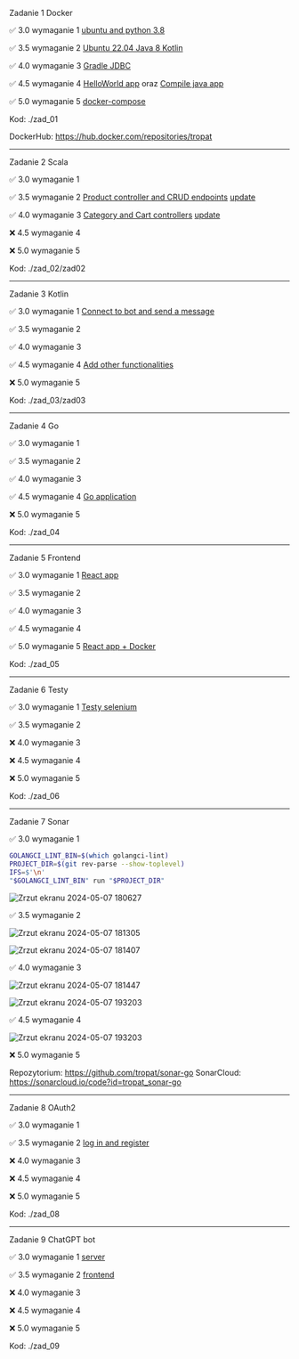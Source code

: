 Zadanie 1 Docker

✅ 3.0 wymaganie 1 [ubuntu and python 3.8](https://github.com/tropat/ebiznes/commit/c0780d384166e84f73d62b70ee323a709a3b125b)

✅ 3.5 wymaganie 2 [Ubuntu 22.04 Java 8 Kotlin](https://github.com/tropat/ebiznes/commit/a04517af70397b2874f142bb2c3e8783269d29bf)

✅ 4.0 wymaganie 3 [Gradle JDBC](https://github.com/tropat/ebiznes/commit/399a70fe45468f0432de620d1ed1f99f9326ee22)

✅ 4.5 wymaganie 4 [HelloWorld app](https://github.com/tropat/ebiznes/commit/25e87ea5ac803cadf2833dfcc36e5ab742d51e29) oraz [Compile java app ](https://github.com/tropat/ebiznes/commit/36159123df4e02c9229aa8ac4d4e9f9be45bea1c)

✅ 5.0 wymaganie 5 [docker-compose](https://github.com/tropat/ebiznes/commit/4c000ee966b450528d6e3b07571b8dde0dd45054)

Kod: ./zad_01

DockerHub: https://hub.docker.com/repositories/tropat

-----------------------------------------------------------------------------------------------------------------------

Zadanie 2 Scala

✅ 3.0 wymaganie 1

✅ 3.5 wymaganie 2 [Product controller and CRUD endpoints](https://github.com/tropat/ebiznes/commit/3378011a6ada33551c158be7648188ddbc1e2cbf) [update](https://github.com/tropat/ebiznes/commit/0106b88a601dc5050ac3601399ed8cf09d6d543d)

✅ 4.0 wymaganie 3 [Category and Cart controllers](https://github.com/tropat/ebiznes/commit/771b225cbc2d3c142f21c60cb9de47826e10dca0) [update](https://github.com/tropat/ebiznes/commit/0106b88a601dc5050ac3601399ed8cf09d6d543d)

❌ 4.5 wymaganie 4

❌ 5.0 wymaganie 5

Kod: ./zad_02/zad02

-------------------------------

Zadanie 3 Kotlin

✅ 3.0 wymaganie 1 [Connect to bot and send a message](https://github.com/tropat/ebiznes/commit/7acc93ab02d03de18ea3de6d66dd638ed81f0c88#diff-5c78a5687d547d9913a4b8c75a0ca2672caad629532e38c1f47decde9ee3fb19R1)

✅ 3.5 wymaganie 2

✅ 4.0 wymaganie 3

✅ 4.5 wymaganie 4 [Add other functionalities](https://github.com/tropat/ebiznes/commit/b9c0a5f3f0be1358d62fce140a104fd77df1b83b)

❌ 5.0 wymaganie 5

Kod: ./zad_03/zad03

-------------------------------

Zadanie 4 Go

✅ 3.0 wymaganie 1 

✅ 3.5 wymaganie 2

✅ 4.0 wymaganie 3

✅ 4.5 wymaganie 4 [Go application](https://github.com/tropat/ebiznes/commit/e0e93511fe09353b8c9cb398acbddb0a7c61d90a)

❌ 5.0 wymaganie 5

Kod: ./zad_04

-------------------------------

Zadanie 5 Frontend

✅ 3.0 wymaganie 1 [React app](https://github.com/tropat/ebiznes/commit/51125100b57a41e7dd0321650889024c65f91cbd#diff-687bf35b0efb53f64cfa4b2061ff49b1c2a79d1b43036d918f46027a42ca3276R1)

✅ 3.5 wymaganie 2

✅ 4.0 wymaganie 3

✅ 4.5 wymaganie 4 

✅ 5.0 wymaganie 5 [React app + Docker](https://github.com/tropat/ebiznes/commit/7934a53bcdeb595be3ef11ed0debbcd1651485f8)

Kod: ./zad_05

-------------------------------

Zadanie 6 Testy

✅ 3.0 wymaganie 1 [Testy selenium](https://github.com/tropat/ebiznes/commit/46a1d9840f6fe69507158dce18e1604ec65ef282)

✅ 3.5 wymaganie 2

❌ 4.0 wymaganie 3

❌ 4.5 wymaganie 4 

❌ 5.0 wymaganie 5 

Kod: ./zad_06

-------------------------------

Zadanie 7 Sonar

✅ 3.0 wymaganie 1

```sh
GOLANGCI_LINT_BIN=$(which golangci-lint)
PROJECT_DIR=$(git rev-parse --show-toplevel)
IFS=$'\n'
"$GOLANGCI_LINT_BIN" run "$PROJECT_DIR"
```

![Zrzut ekranu 2024-05-07 180627](https://github.com/tropat/ebiznes/assets/79634369/9d48fa0d-9329-4f5a-a15f-530731851d64)


✅ 3.5 wymaganie 2

![Zrzut ekranu 2024-05-07 181305](https://github.com/tropat/ebiznes/assets/79634369/00055825-1f2c-49bd-a9ad-87b25431f108)

![Zrzut ekranu 2024-05-07 181407](https://github.com/tropat/ebiznes/assets/79634369/3c041c56-c791-4c8c-8997-d44a8be41300)


✅ 4.0 wymaganie 3

![Zrzut ekranu 2024-05-07 181447](https://github.com/tropat/ebiznes/assets/79634369/3e56f9ad-09ae-416a-9829-7ae612f21e0c)

![Zrzut ekranu 2024-05-07 193203](https://github.com/tropat/ebiznes/assets/79634369/5a874280-a6d1-4d2f-bcfa-600e71b7fb6c)


✅ 4.5 wymaganie 4 

![Zrzut ekranu 2024-05-07 193203](https://github.com/tropat/ebiznes/assets/79634369/77bb4424-441a-4e3c-a097-88a819fd3cfe)


❌ 5.0 wymaganie 5 

Repozytorium: https://github.com/tropat/sonar-go
SonarCloud: https://sonarcloud.io/code?id=tropat_sonar-go

-------------------------------

Zadanie 8 OAuth2

✅ 3.0 wymaganie 1 

✅ 3.5 wymaganie 2 [log in and register](https://github.com/tropat/ebiznes/commit/a48412cd4453883df4fd3b56c464999debe40b63)

❌ 4.0 wymaganie 3

❌ 4.5 wymaganie 4 

❌ 5.0 wymaganie 5 

Kod: ./zad_08

-------------------------------

Zadanie 9 ChatGPT bot

✅ 3.0 wymaganie 1 [server](https://github.com/tropat/ebiznes/commit/27d43c5dfe90c5908dea391534fd602bf055f213)

✅ 3.5 wymaganie 2 [frontend](https://github.com/tropat/ebiznes/commit/8e2a416994da8a6944bda0f2cfeca27bc8445697)

❌ 4.0 wymaganie 3

❌ 4.5 wymaganie 4 

❌ 5.0 wymaganie 5 

Kod: ./zad_09
